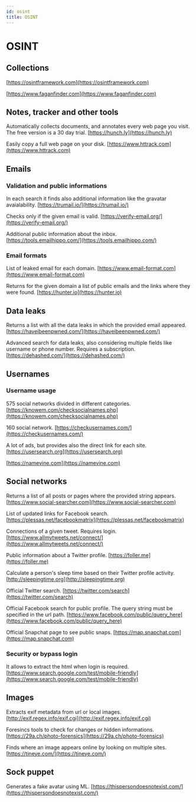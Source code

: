 ```yaml
---
id: osint
title: OSINT
---
```


# OSINT

## Collections

[https://osintframework.com](https://osintframework.com)

[https://www.faganfinder.com](https://www.faganfinder.com)

## Notes, tracker and other tools

Automatically collects documents, and annotates every web page you visit. The free version is a 30 day trial. 
[https://hunch.ly](https://hunch.ly)

Easily copy a full web page on your disk.
[https://www.httrack.com](https://www.httrack.com)

## Emails

### Validation and public informations

In each search it finds also additional information like the gravatar avaialability.
[https://trumail.io/](https://trumail.io/)

Checks only if the given email is valid.
[https://verify-email.org/](https://verify-email.org/)

Additional public information about the inbox.
[https://tools.emailhippo.com/](https://tools.emailhippo.com/)

### Email formats

List of leaked email for each domain.
[https://www.email-format.com](https://www.email-format.com)

Returns for the given domain a list of public emails and the links where they were found.
[https://hunter.io](https://hunter.io)

## Data leaks

Returns a list with all the data leaks in which the provided email appeared.
[https://haveibeenpwned.com/](https://haveibeenpwned.com/)

Advanced search for data leaks, also considering multiple fields like username or phone number. Requires a subscription.
[https://dehashed.com/](https://dehashed.com/)

## Usernames

### Username usage

575 social networks divided in different categories.
[https://knowem.com/checksocialnames.php](https://knowem.com/checksocialnames.php)

160 social network. 
[https://checkusernames.com/](https://checkusernames.com/)

A lot of ads, but provides also the direct link for each site.
[https://usersearch.org](https://usersearch.org)

[https://namevine.com](https://namevine.com)

## Social networks

Returns a list of all posts or pages where the provided string appears.
[https://www.social-searcher.com](https://www.social-searcher.com)

List of updated links for Facebook search.
[https://plessas.net/facebookmatrix](https://plessas.net/facebookmatrix)

Connections of a given tweet. Requires login.
[https://www.allmytweets.net/connect/](https://www.allmytweets.net/connect/)

Public information about a Twitter profile.
[https://foller.me](https://foller.me)

Calculate a person's sleep time based on their Twitter profile activity.
[http://sleepingtime.org](http://sleepingtime.org)

Official Twitter search.
[https://twitter.com/search](https://twitter.com/search)

Official Facebook search for public profile. The query string must be specified in the url path.
[https://www.facebook.com/public/query_here](https://www.facebook.com/public/query_here)

Official Snapchat page to see public snaps.
[https://map.snapchat.com](https://map.snapchat.com)

### Security or bypass login

It allows to extract the html when login is required.
[https://www.search.google.com/test/mobile-friendly](https://www.search.google.com/test/mobile-friendly)


## Images

Extracts exif metadata from url or local images.
[http://exif.regex.info/exif.cgi](http://exif.regex.info/exif.cgi)

Foresincs tools to check for changes or hidden informations.
[https://29a.ch/photo-forensics](https://29a.ch/photo-forensics)

Finds where an image appears online by looking on multiple sites.
[https://tineye.com/](https://tineye.com/)

## Sock puppet

Generates a fake avatar using ML.
[https://thispersondoesnotexist.com/](https://thispersondoesnotexist.com/)
